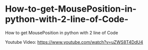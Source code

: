 # How-to-get-MousePosition-in-python-with-2-line-of-Code-
How to get MousePosition in python with 2 line of Code 


Youtube Video:
https://www.youtube.com/watch?v=uZWS8T4DdU4
